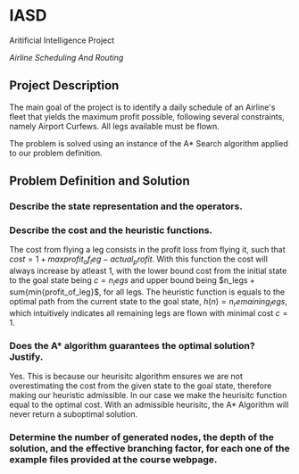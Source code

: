 # IASD
Aritificial Intelligence Project

*Airline Scheduling And Routing*

## Project Description

The main goal of the project is to identify a daily schedule of an Airline's fleet that yields the maximum profit possible, following several constraints, namely Airport Curfews. All legs available must be flown.

The problem is solved using an instance of the A* Search algorithm applied to our problem definition. 

## Problem Definition and Solution

### Describe the state representation and the operators.



### Describe the cost and the heuristic functions.

The cost from flying a leg consists in the profit loss from flying it, such that $cost = 1 + max{profit_of_leg} - actual_profit$. With this function the cost will always increase by atleast 1, with the lower bound cost from the initial state to the goal state being $c = n_legs$ and upper bound being $n_legs + sum{min{profit_of_leg}$, for all legs. The heuristic function is equals to the optimal path from the current state to the goal state, $h(n) = n_remaining_legs$, which intuitively indicates all remaining legs are flown with minimal cost $c = 1$.

### Does the A* algorithm guarantees the optimal solution? Justify.

Yes. This is because our heurisitc algorithm ensures we are not overestimating the cost from the given state to the goal state, therefore making our heuristic admissible. In our case we make the heurisitc function equal to the optimal cost. With an admissible heurisitc, the A* Algorithm will never return a suboptimal solution.

### Determine the number of generated nodes, the depth of the solution, and the effective branching factor, for each one of the example files provided at the course webpage.

